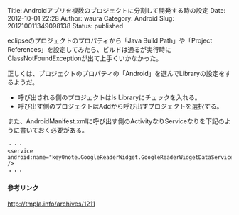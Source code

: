 Title: Androidアプリを複数のプロジェクトに分割して開発する時の設定
Date: 2012-10-01 22:28
Author: waura
Category: Android
Slug: 201210011349098138
Status: published

eclipseのプロジェクトのプロパティから「Java Build Path」や「Project References」を設定してみたら、ビルドは通るが実行時にClassNotFoundExceptionが出て上手くいかなかった。

正しくは、プロジェクトのプロパティの「Android」を選んでLibraryの設定をするようだ。

-   呼び出される側のプロジェクトはIs Libraryにチェックを入れる。
-   呼び出す側のプロジェクトはAddから呼び出すプロジェクトを選択する。

また、AndroidManifest.xmlに呼び出す側のActivityなりServiceなりを下記のように書いておく必要がある。

```
・・・
<service android:name="key0note.GoogleReaderWidget.GoogleReaderWidgetDataService" />
・・・
```

#### 参考リンク

<http://tmpla.info/archives/1211>

